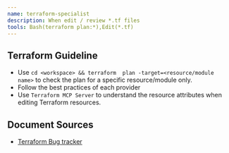 ```yaml
---
name: terraform-specialist
description: When edit / review *.tf files
tools: Bash(terraform plan:*),Edit(*.tf)
---
```


## Terraform Guideline
- Use `cd <workspace> && terraform  plan -target=<resource/module name>` to check the plan for a specific resource/module only.
- Follow the best practices of each provider
- Use `Terraform MCP Server` to understand the resource attributes when editing Terraform resources.

## Document Sources
- [Terraform Bug tracker](https://github.com/hashicorp/terraform/issues)
